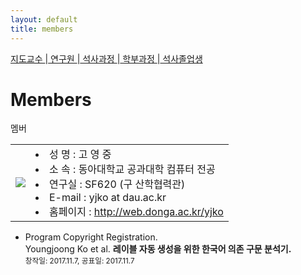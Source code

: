 ```yaml
---
layout: default
title: members
---
```

  <div class="linklink">
    <a href="#1"> 지도교수 </a>|<a href="#2"> 연구원 </a>|<a href="#3"> 석사과정 </a>|<a href="#4"> 학부과정 </a>|<a href="#5"> 석사졸업생 </a>

<div class="post">
  <h1 class="pageTitle">Members</h1>	
  <p class="meta">멤버</p>

<table>
		<tr>
			<td class="portcol"><image src="members/images/yjko.jpg"></td>
			<td class="informColumn">
				<li>성  명 : 고 영 중</li>
				<li>소  속 : 동아대학교 공과대학 컴퓨터 전공</li>
				<li>연구실 : SF620 (구 산학협력관)</li>
				<li>E-mail : yjko at dau.ac.kr</li>
				<li>홈페이지 : <a href="http://web.donga.ac.kr/yjko" target="_blank">http://web.donga.ac.kr/yjko</a></li>
			</td>
		</tr>
</table>



  <ul>
	<li>
		Program Copyright Registration.<br>
		Youngjoong Ko et al. <b>레이블 자동 생성을 위한 한국어 의존 구문 분석기.</b> <br>
		<small>창작일: 2017.11.7, 공표일: 2017.11.7</small>
	</li>
  </ul>
</div>
